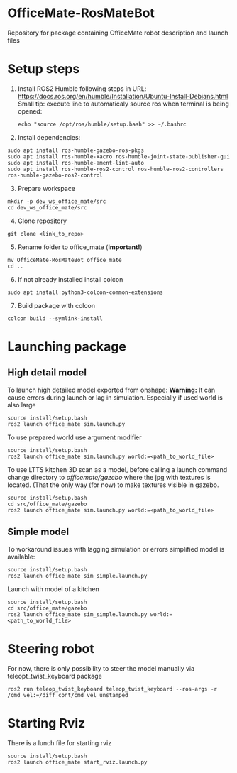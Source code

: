 # OfficeMate-RosMateBot
Repository for package containing OfficeMate robot description and launch files


# Setup steps
1. Install ROS2 Humble following steps in URL: https://docs.ros.org/en/humble/Installation/Ubuntu-Install-Debians.html
   Small tip: execute line to automaticaly source ros when terminal is being opened:
   ```
   echo "source /opt/ros/humble/setup.bash" >> ~/.bashrc
   ```
2. Install dependencies:
  ```
  sudo apt install ros-humble-gazebo-ros-pkgs
  sudo apt install ros-humble-xacro ros-humble-joint-state-publisher-gui
  sudo apt install ros-humble-ament-lint-auto
  sudo apt install ros-humble-ros2-control ros-humble-ros2-controllers ros-humble-gazebo-ros2-control
  ```  
3. Prepare workspace
  ```
  mkdir -p dev_ws_office_mate/src
  cd dev_ws_office_mate/src
  ```
4. Clone repository
  ```
  git clone <link_to_repo> 
  ```
5. Rename folder to office_mate (**Important!**)
  ```
  mv OfficeMate-RosMateBot office_mate
  cd ..
  ```
6. If not already installed install colcon
  ```
  sudo apt install python3-colcon-common-extensions
  ```
7. Build package with colcon
  ```
  colcon build --symlink-install
  ```
# Launching package
## High detail model
To launch high detailed model exported from onshape: 
**Warning:** It can cause errors during launch or lag in simulation. Especially if used world is also large
```
source install/setup.bash
ros2 launch office_mate sim.launch.py
```
To use prepared world use argument modifier
```
source install/setup.bash
ros2 launch office_mate sim.launch.py world:=<path_to_world_file>
```
To use LTTS kitchen 3D scan as a model, before calling a launch command change directory to _officemate/gazebo_ where the jpg with textures is located. (That the only way (for now) to make textures visible in gazebo.
```
source install/setup.bash
cd src/office_mate/gazebo
ros2 launch office_mate sim.launch.py world:=<path_to_world_file>
```

## Simple model
To workaround issues with lagging simulation or errors simplified model is available:
```
source install/setup.bash
ros2 launch office_mate sim_simple.launch.py
```
Launch with model of a kitchen
```
source install/setup.bash
cd src/office_mate/gazebo
ros2 launch office_mate sim_simple.launch.py world:=<path_to_world_file>
```

# Steering robot
For now, there is only possibility to steer the model manually via teleopt_twist_keyboard package
```
ros2 run teleop_twist_keyboard teleop_twist_keyboard --ros-args -r /cmd_vel:=/diff_cont/cmd_vel_unstamped
```

# Starting Rviz
There is a lunch file for starting rviz
```
source install/setup.bash
ros2 launch office_mate start_rviz.launch.py

```
